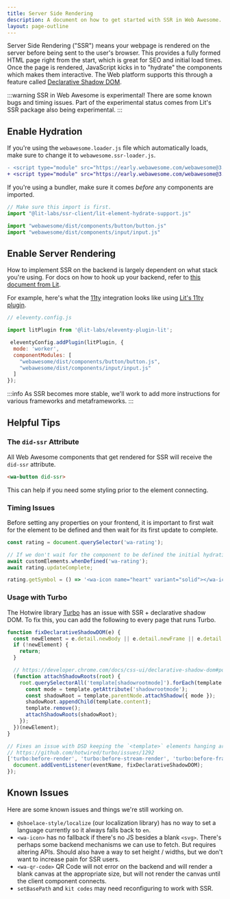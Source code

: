 ```yaml
---
title: Server Side Rendering
description: A document on how to get started with SSR in Web Awesome.
layout: page-outline
---
```


Server Side Rendering ("SSR") means your webpage is rendered on the server before being sent to the user's browser. This provides a fully formed HTML page right from the start, which is great for SEO and initial load times. Once the page is rendered, JavaScript kicks in to "hydrate" the components which makes them interactive. The Web platform supports this through a feature called [Declarative Shadow DOM](https://web.dev/articles/declarative-shadow-dom).

:::warning
SSR in Web Awesome is experimental! There are some known bugs and timing issues. Part of the experimental status comes from Lit's SSR package also being experimental.
:::

## Enable Hydration

If you're using the `webawesome.loader.js` file which automatically loads, make sure to change it to `webawesome.ssr-loader.js`.

```diff
- <script type="module" src="https://early.webawesome.com/webawesome@3.0.0-alpha.2/dist/webawesome.loader.js"></script>
+ <script type="module" src="https://early.webawesome.com/webawesome@3.0.0-alpha.2/dist/webawesome.ssr-loader.js"></script>
```

If you're using a bundler, make sure it comes _before_ any components are imported.

```js
// Make sure this import is first.
import "@lit-labs/ssr-client/lit-element-hydrate-support.js"

import "webawesome/dist/components/button/button.js"
import "webawesome/dist/components/input/input.js"
```

## Enable Server Rendering

How to implement SSR on the backend is largely dependent on what stack you're using. For docs on how to hook up your backend, refer to [this document from Lit](https://lit.dev/docs/ssr/server-usage/).

For example, here's what the [11ty](https://www.11ty.dev/) integration looks like using [Lit's 11ty plugin](https://www.npmjs.com/package/@lit-labs/eleventy-plugin-lit).

```js
// eleventy.config.js

import litPlugin from '@lit-labs/eleventy-plugin-lit';

 eleventyConfig.addPlugin(litPlugin, {
  mode: 'worker',
  componentModules: [
    "webawesome/dist/components/button/button.js",
    "webawesome/dist/components/input/input.js"
  ]
});
```

:::info
As SSR becomes more stable, we'll work to add more instructions for various frameworks and metaframeworks.
:::

## Helpful Tips

### The `did-ssr` Attribute

All Web Awesome components that get rendered for SSR will receive the `did-ssr` attribute.

```html
<wa-button did-ssr>
```

This can help if you need some styling prior to the element connecting.

### Timing Issues

Before setting any properties on your frontend, it is important to first wait for the element to be defined and then wait for its first update to complete.

```js
const rating = document.querySelector('wa-rating');

// If we don't wait for the component to be defined the initial hydration, we will get a hydration error from Lit!
await customElements.whenDefined('wa-rating');
await rating.updateComplete;

rating.getSymbol = () => '<wa-icon name="heart" variant="solid"></wa-icon>';
```

### Usage with Turbo

The Hotwire library [Turbo](https://github.com/hotwired/turbo) has an issue with SSR + declarative shadow DOM. To fix this, you can add the following to every page that runs Turbo.

```js
function fixDeclarativeShadowDOM(e) {
  const newElement = e.detail.newBody || e.detail.newFrame || e.detail.newStream;
  if (!newElement) {
    return;
  }

  // https://developer.chrome.com/docs/css-ui/declarative-shadow-dom#polyfill
  (function attachShadowRoots(root) {
    root.querySelectorAll('template[shadowrootmode]').forEach(template => {
      const mode = template.getAttribute('shadowrootmode');
      const shadowRoot = template.parentNode.attachShadow({ mode });
      shadowRoot.appendChild(template.content);
      template.remove();
      attachShadowRoots(shadowRoot);
    });
  })(newElement);
}

// Fixes an issue with DSD keeping the `<template>` elements hanging around in the light DOM.
// https://github.com/hotwired/turbo/issues/1292
['turbo:before-render', 'turbo:before-stream-render', 'turbo:before-frame-render'].forEach(eventName => {
  document.addEventListener(eventName, fixDeclarativeShadowDOM);
});
```

## Known Issues

Here are some known issues and things we're still working on.

- `@shoelace-style/localize` (our localization library) has no way to set a language currently so it always falls back to `en`.
- `<wa-icon>` has no fallback if there's no JS besides a blank `<svg>`. There's perhaps some backend mechanisms we can use to fetch. But requires altering APIs. Should also have a way to set height / widths, but we don't want to increase pain for SSR users.
- `<wa-qr-code>` QR Code will not error on the backend and will render a blank canvas at the appropriate size, but will not render the canvas until the client component connects.
- `setBasePath` and `kit codes` may need reconfiguring to work with SSR.